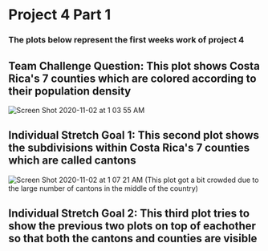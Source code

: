 # Project 4 Part 1
### The plots below represent the first weeks work of project 4

## Team Challenge Question: This plot shows Costa Rica's 7 counties which are colored according to their population density

![Screen Shot 2020-11-02 at 1 03 55 AM](https://user-images.githubusercontent.com/60228369/97835084-5a989f80-1ca7-11eb-8872-d64bf18ab32a.png)


## Individual Stretch Goal 1: This second plot shows the subdivisions within Costa Rica's 7 counties which are called cantons

![Screen Shot 2020-11-02 at 1 07 21 AM](https://user-images.githubusercontent.com/60228369/97835299-d72b7e00-1ca7-11eb-9268-a557fdff2343.png)
(This plot got a bit crowded due to the large number of cantons in the middle of the country)


## Individual Stretch Goal 2: This third plot tries to show the previous two plots on top of eachother so that both the cantons and counties are visible
